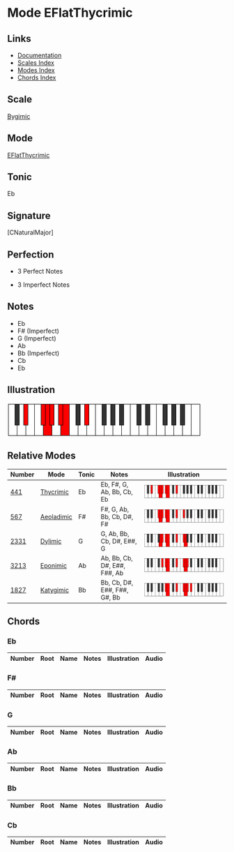 # Mode EFlatThycrimic

## Links

- [Documentation](index.md)
- [Scales Index](Scales.md)
- [Modes Index](Modes.md)
- [Chords Index](Chords.md)

## Scale

[Bygimic](ScaleBygimic.md)

## Mode

[EFlatThycrimic](ModeEFlatThycrimic.md)

## Tonic

Eb

## Signature

[CNaturalMajor]

## Perfection

 - 3 Perfect Notes

 - 3 Imperfect Notes

## Notes

- Eb
- F# (Imperfect)
- G (Imperfect)
- Ab
- Bb (Imperfect)
- Cb
- Eb

## Illustration

![EFlatThycrimic](ModeEFlatThycrimic.png)

## Relative Modes

| Number | Mode | Tonic | Notes | Illustration |
|--------|------|-------|-------|--------------|
| [441](https://ianring.com/musictheory/scales/441) | [Thycrimic](ModeThycrimic.md) | Eb | Eb, F#, G, Ab, Bb, Cb, Eb | ![EFlatThycrimic](ModeEFlatThycrimic.png) |
| [567](https://ianring.com/musictheory/scales/567) | [Aeoladimic](ModeAeoladimic.md) | F# | F#, G, Ab, Bb, Cb, D#, F# | ![FSharpAeoladimic](ModeFSharpAeoladimic.png) |
| [2331](https://ianring.com/musictheory/scales/2331) | [Dylimic](ModeDylimic.md) | G | G, Ab, Bb, Cb, D#, E##, G | ![GNaturalDylimic](ModeGNaturalDylimic.png) |
| [3213](https://ianring.com/musictheory/scales/3213) | [Eponimic](ModeEponimic.md) | Ab | Ab, Bb, Cb, D#, E##, F##, Ab | ![AFlatEponimic](ModeAFlatEponimic.png) |
| [1827](https://ianring.com/musictheory/scales/1827) | [Katygimic](ModeKatygimic.md) | Bb | Bb, Cb, D#, E##, F##, G#, Bb | ![BFlatKatygimic](ModeBFlatKatygimic.png) |

## Chords

### Eb

| Number | Root | Name | Notes | Illustration | Audio |
|--------|------|------|-------|--------------|-------|

### F#

| Number | Root | Name | Notes | Illustration | Audio |
|--------|------|------|-------|--------------|-------|

### G

| Number | Root | Name | Notes | Illustration | Audio |
|--------|------|------|-------|--------------|-------|

### Ab

| Number | Root | Name | Notes | Illustration | Audio |
|--------|------|------|-------|--------------|-------|

### Bb

| Number | Root | Name | Notes | Illustration | Audio |
|--------|------|------|-------|--------------|-------|

### Cb

| Number | Root | Name | Notes | Illustration | Audio |
|--------|------|------|-------|--------------|-------|

